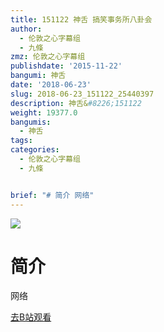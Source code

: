 ```yaml
---
title: 151122 神舌 搞笑事务所八卦会
author:
  - 伦敦之心字幕组
  - 九條
zmz: 伦敦之心字幕组
publishdate: '2015-11-22'
bangumi: 神舌
date: '2018-06-23'
slug: 2018-06-23_151122_25440397
description: 神舌&#8226;151122
weight: 19377.0
bangumis:
  - 神舌
tags:
categories:
  - 伦敦之心字幕组
  - 九條


brief: "# 简介 网络"
---
```

![](https://i.imgur.com/8MVYAuj.jpg)
# 简介  
网络  

[去B站观看](https://www.bilibili.com/video/av25440397/)
 
